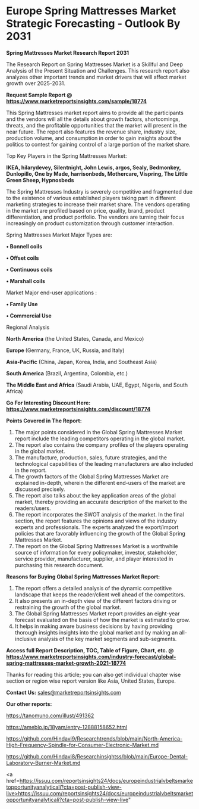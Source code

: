 # Europe Spring Mattresses Market Strategic Forecasting - Outlook By 2031

<strong>Spring Mattresses Market Research Report 2031</strong>

The Research Report on Spring Mattresses Market is a Skillful and Deep Analysis of the Present Situation and Challenges. This research report also analyzes other important trends and market drivers that will affect market growth over 2025-2031.

<strong>Request Sample Report @ <a href=https://www.marketreportsinsights.com/sample/18774>https://www.marketreportsinsights.com/sample/18774</a></strong>

This Spring Mattresses market report aims to provide all the participants and the vendors will all the details about growth factors, shortcomings, threats, and the profitable opportunities that the market will present in the near future. The report also features the revenue share, industry size, production volume, and consumption in order to gain insights about the politics to contest for gaining control of a large portion of the market share.

Top Key Players in the Spring Mattresses Market:

<strong>IKEA, hilarydevey, Silentnight, John Lewis, argos, Sealy, Bedmonkey, Dunlopillo, One by Made, harrisonbeds, Mothercare, Vispring, The Little Green Sheep, Hypnosbeds</strong>

The Spring Mattresses Industry is severely competitive and fragmented due to the existence of various established players taking part in different marketing strategies to increase their market share. The vendors operating in the market are profiled based on price, quality, brand, product differentiation, and product portfolio. The vendors are turning their focus increasingly on product customization through customer interaction.

Spring Mattresses Market Major Types are:

<strong>• Bonnell coils

• Offset coils

• Continuous coils

• Marshall coils</strong>

Market Major end-user applications :

<strong>• Family Use

• Commercial Use</strong>

Regional Analysis

</u><strong><b>North America</b></strong> (the United States, Canada, and Mexico)

<strong><b>Europe </b></strong>(Germany, France, UK, Russia, and Italy)

<strong><b>Asia-Pacific</b></strong> (China, Japan, Korea, India, and Southeast Asia)

<strong><b>South America</b></strong> (Brazil, Argentina, Colombia, etc.)

<strong><b>The Middle East and Africa</b></strong> (Saudi Arabia, UAE, Egypt, Nigeria, and South Africa)

<strong>Go For Interesting Discount Here: <a href=https://www.marketreportsinsights.com/discount/18774>https://www.marketreportsinsights.com/discount/18774</a></strong>

<strong>Points Covered in The Report:</strong>
<ol>
  <li>The major points considered in the Global Spring Mattresses Market report include the leading competitors operating in the global market.</li>
  <li>The report also contains the company profiles of the players operating in the global market.</li>
  <li>The manufacture, production, sales, future strategies, and the technological capabilities of the leading manufacturers are also included in the report.</li>
  <li>The growth factors of the Global Spring Mattresses Market are explained in-depth, wherein the different end-users of the market are discussed precisely.</li>
  <li>The report also talks about the key application areas of the global market, thereby providing an accurate description of the market to the readers/users.</li>
  <li>The report incorporates the SWOT analysis of the market. In the final section, the report features the opinions and views of the industry experts and professionals. The experts analyzed the export/import policies that are favorably influencing the growth of the Global Spring Mattresses Market.</li>
  <li>The report on the Global Spring Mattresses Market is a worthwhile source of information for every policymaker, investor, stakeholder, service provider, manufacturer, supplier, and player interested in purchasing this research document.</li>
</ol>
<strong>Reasons for Buying Global Spring Mattresses Market Report:</strong>

<ol>
  <li>The report offers a detailed analysis of the dynamic competitive landscape that keeps the reader/client well ahead of the competitors.</li>
  <li>It also presents an in-depth view of the different factors driving or restraining the growth of the global market.</li>
  <li>The Global Spring Mattresses Market report provides an eight-year forecast evaluated on the basis of how the market is estimated to grow.</li>
  <li>It helps in making aware business decisions by having providing thorough insights insights into the global market and by making an all-inclusive analysis of the key market segments and sub-segments.</li>
</ol>
<strong>Access full Report Description, TOC, Table of Figure, Chart, etc. @ <a href=https://www.marketreportsinsights.com/industry-forecast/global-spring-mattresses-market-growth-2021-18774>https://www.marketreportsinsights.com/industry-forecast/global-spring-mattresses-market-growth-2021-18774</a></strong>


Thanks for reading this article; you can also get individual chapter wise section or region wise report version like Asia, United States, Europe.

<strong>Contact Us:</strong>
sales@marketreportsinsights.com

<strong>Our other reports:</strong>

<a href=https://tanomuno.com/illust/491362>https://tanomuno.com/illust/491362</a>

<a href=https://ameblo.jp/18yam/entry-12888158652.html>https://ameblo.jp/18yam/entry-12888158652.html</a>

<a href=https://github.com/Hindavi9/Researchtrends/blob/main/North-America-High-Frequency-Spindle-for-Consumer-Electronic-Market.md>https://github.com/Hindavi9/Researchtrends/blob/main/North-America-High-Frequency-Spindle-for-Consumer-Electronic-Market.md</a>

<a href=https://github.com/Hindavi8/Researchinsightss/blob/main/Europe-Dental-Laboratory-Burner-Market.md>https://github.com/Hindavi8/Researchinsightss/blob/main/Europe-Dental-Laboratory-Burner-Market.md</a>

<a href=https://issuu.com/reportsinsights24/docs/europeindustrialvbeltsmarketopportunityanalyticali?cta=post-publish-view-live>https://issuu.com/reportsinsights24/docs/europeindustrialvbeltsmarketopportunityanalyticali?cta=post-publish-view-live</a>"
